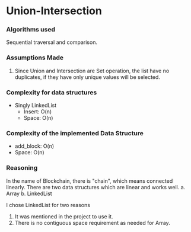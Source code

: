 # Union-Intersection
### Algorithms used
Sequential traversal and comparison.

### Assumptions Made
1. Since Union and Intersection are Set operation, the list have no duplicates, if they have only unique values will be selected.

### Complexity for data structures
- Singly LinkedList
    - Insert: O(n)
    - Space:  O(n)

### Complexity of the implemented Data Structure
   - add_block:     O(n)
   - Space:         O(n)

### Reasoning
In the name of Blockchain, there is "chain", which means connected linearly.
There are two data structures which are linear and works well.
a. Array
b. LinkedList

I chose LinkedList for two reasons
1. It was mentioned in the project to use it.
2. There is no contiguous space requirement as needed for Array.

